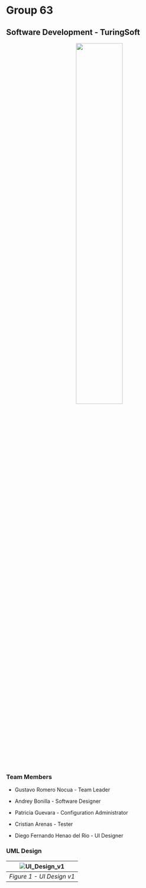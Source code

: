 # Group 63
## Software Development - TuringSoft

<p align="center" width="100%">
    <img width="50%" src="https://github.com/gasiferox/G63_Cycle_3_SoftwareDevelopment_TuringSoftTeam/blob/main/Media/TuringSoftLogo.jpeg"> 
</p>

<!-- [logo](https://github.com/gasiferox/G63_Cycle_3_SoftwareDevelopment_TuringSoftTeam/blob/main/Media/TuringSoftTeam_Logo_100.jpeg) -->

### Team Members

* Gustavo Romero Nocua - Team Leader

* Andrey Bonilla - Software Designer

* Patricia Guevara - Configuration Administrator

* Cristian Arenas - Tester

* Diego Fernando Henao del Rio - UI Designer

### UML Design

<!--| ![UML_v2](https://github.com/gasiferox/G63_Cycle_3_SoftwareDevelopment_TuringSoftTeam/blob/main/UML/UML_HospitalizacionEnCasa_v2.jpg) |
|:--:|
| *Figure 1 - UML v2* | -->

| ![UI_Design_v1](https://github.com/gasiferox/G63_Cycle_3_SoftwareDevelopment_TuringSoftTeam/blob/main/UML/UML_HospitalizacionEnCasa_v2.jpg) |
|:--:|
| *Figure 1 - UI Design v1* |

